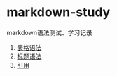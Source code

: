 # markdown-study
markdown语法测试、学习记录

1. [表格语法](test/test-table.md)
2. [标题语法](test/test-title.md)
3. [引用](test/test-quote.md)
